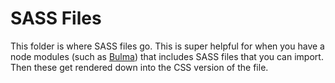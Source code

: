 # SASS Files
This folder is where SASS files go.  This is super helpful for when you have a node modules (such as [Bulma](https://bulma.io/documentation/customize/with-node-sass/)) that includes SASS files that you can import.  Then these get rendered down into the CSS version of the file.